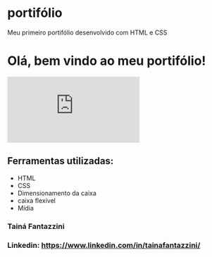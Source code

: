 #  portifólio
Meu primeiro portifólio desenvolvido com HTML e CSS

#  Olá, bem vindo ao meu portifólio!
![image](https://portifolio-primeiro-chi.vercel.app/index.html)

##  Ferramentas utilizadas:

* HTML
* CSS
* Dimensionamento da caixa
* caixa flexível
* Mídia

###  Tainá Fantazzini

###  Linkedin: https://www.linkedin.com/in/tainafantazzini/
